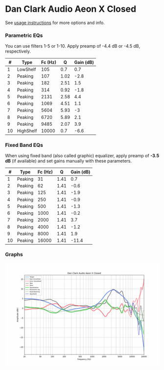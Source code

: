 # Dan Clark Audio Aeon X Closed
See [usage instructions](https://github.com/jaakkopasanen/AutoEq#usage) for more options and info.

### Parametric EQs
You can use filters 1-5 or 1-10. Apply preamp of -4.4 dB or -4.5 dB, respectively.

|   # | Type      |   Fc (Hz) |    Q |   Gain (dB) |
|-----|-----------|-----------|------|-------------|
|   1 | LowShelf  |       105 | 0.7  |         0.7 |
|   2 | Peaking   |       107 | 1.02 |        -2.8 |
|   3 | Peaking   |       182 | 2.51 |         1.5 |
|   4 | Peaking   |       314 | 0.92 |        -1.8 |
|   5 | Peaking   |      2131 | 2.58 |         4.4 |
|   6 | Peaking   |      1069 | 4.51 |         1.1 |
|   7 | Peaking   |      5604 | 5.93 |        -3   |
|   8 | Peaking   |      6720 | 5.89 |         2.1 |
|   9 | Peaking   |      9485 | 2.07 |         3.9 |
|  10 | HighShelf |     10000 | 0.7  |        -6.6 |

### Fixed Band EQs
When using fixed band (also called graphic) equalizer, apply preamp of **-3.5 dB** (if available) and set gains manually with these parameters.

|   # | Type    |   Fc (Hz) |    Q |   Gain (dB) |
|-----|---------|-----------|------|-------------|
|   1 | Peaking |        31 | 1.41 |         0.7 |
|   2 | Peaking |        62 | 1.41 |        -0.6 |
|   3 | Peaking |       125 | 1.41 |        -1.9 |
|   4 | Peaking |       250 | 1.41 |        -0.9 |
|   5 | Peaking |       500 | 1.41 |        -1.3 |
|   6 | Peaking |      1000 | 1.41 |        -0.2 |
|   7 | Peaking |      2000 | 1.41 |         3.7 |
|   8 | Peaking |      4000 | 1.41 |        -1.2 |
|   9 | Peaking |      8000 | 1.41 |         1.9 |
|  10 | Peaking |     16000 | 1.41 |       -11.4 |

### Graphs
![](./Dan%20Clark%20Audio%20Aeon%20X%20Closed.png)
